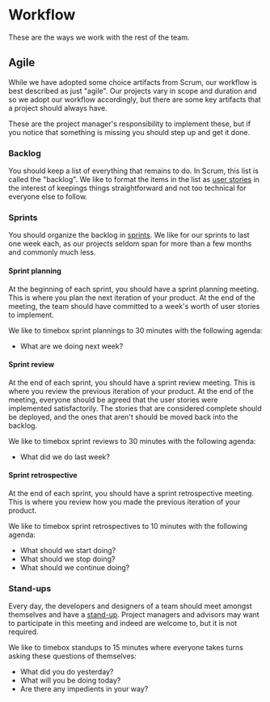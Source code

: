 # Workflow

These are the ways we work with the rest of the team.

## Agile

While we have adopted some choice artifacts from Scrum, our workflow is best described as
just "agile". Our projects vary in scope and duration and so we adopt our workflow accordingly,
but there are some key artifacts that a project should always have.

These are the project manager's responsibility to implement these, but if you notice that something
is missing you should step up and get it done.

### Backlog

You should keep a list of everything that remains to do. In Scrum, this list is called the "backlog". We like
to format the items in the list as [user stories](http://en.wikipedia.org/wiki/User_story) in the interest of
keepings things straightforward and not too technical for everyone else to follow.

### Sprints

You should organize the backlog in [sprints]('http://en.wikipedia.org/wiki/Scrum_(software_development)#Sprint').
We like for our sprints to last one week each, as our projects seldom span for more than a few months and
commonly much less.

#### Sprint planning

At the beginning of each sprint, you should have a sprint planning meeting. This is where you plan the next
iteration of your product. At the end of the meeting, the team should have committed to a week's worth of
user stories to implement.

We like to timebox sprint plannings to 30 minutes with the following agenda:

* What are we doing next week?

#### Sprint review

At the end of each sprint, you should have a sprint review meeting. This is where you review the previous
iteration of your product. At the end of the meeting, everyone should be agreed that the user stories were
implemented satisfactorily. The stories that are considered complete should be deployed, and the ones that
aren't should be moved back into the backlog.

We like to timebox sprint reviews to 30 minutes with the following agenda:

* What did we do last week?

#### Sprint retrospective

At the end of each sprint, you should have a sprint retrospective meeting. This is where you review how you
made the previous iteration of your product.

We like to timebox sprint retrospectives to 10 minutes with the following agenda:

* What should we start doing?
* What should we stop doing?
* What should we continue doing?

### Stand-ups

Every day, the developers and designers of a team should meet amongst themselves and have a
[stand-up](http://www.mountaingoatsoftware.com/agile/scrum/daily-scrum/). Project managers and advisors may
want to participate in this meeting and indeed are welcome to, but it is not required.

We like to timebox standups to 15 minutes where everyone takes turns asking these questions of themselves:

* What did you do yesterday?
* What will you be doing today?
* Are there any impedients in your way?
